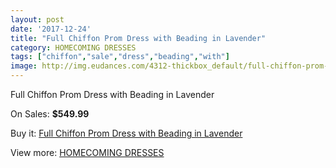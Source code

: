 ```yaml
---
layout: post
date: '2017-12-24'
title: "Full Chiffon Prom Dress with Beading in Lavender"
category: HOMECOMING DRESSES
tags: ["chiffon","sale","dress","beading","with"]
image: http://img.eudances.com/4312-thickbox_default/full-chiffon-prom-dress-with-beading-in-lavender.jpg
---
```

Full Chiffon Prom Dress with Beading in Lavender

On Sales: **$549.99**
<a href="https://www.eudances.com/en/homecoming-dresses/1432-full-chiffon-prom-dress-with-beading-in-lavender.html"><amp-img layout="responsive" width="600" height="600" src="//img.eudances.com/4312-thickbox_default/full-chiffon-prom-dress-with-beading-in-lavender.jpg" alt="Full Chiffon Prom Dress with Beading in Lavender 0" /></a>
<a href="https://www.eudances.com/en/homecoming-dresses/1432-full-chiffon-prom-dress-with-beading-in-lavender.html"><amp-img layout="responsive" width="600" height="600" src="//img.eudances.com/4313-thickbox_default/full-chiffon-prom-dress-with-beading-in-lavender.jpg" alt="Full Chiffon Prom Dress with Beading in Lavender 1" /></a>

Buy it: [Full Chiffon Prom Dress with Beading in Lavender](https://www.eudances.com/en/homecoming-dresses/1432-full-chiffon-prom-dress-with-beading-in-lavender.html "Full Chiffon Prom Dress with Beading in Lavender")

View more: [HOMECOMING DRESSES](https://www.eudances.com/en/15-homecoming-dresses "HOMECOMING DRESSES")